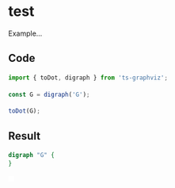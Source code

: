 # test

Example...

## Code

```ts
import { toDot, digraph } from 'ts-graphviz';

const G = digraph('G');

toDot(G);
```

## Result

```dot
digraph "G" {
}
```

![result](./result.png)

